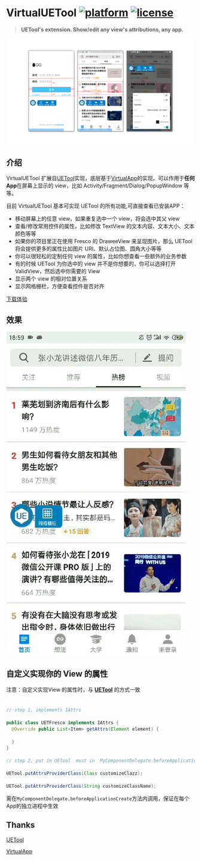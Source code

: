 VirtualUETool [![platform](https://img.shields.io/badge/platform-android-brightgreen.svg)](https://developer.android.com/index.html) [![license](https://img.shields.io/badge/license-MIT-green.svg)](https://github.com/eleme/UETool/blob/master/LICENSE)
======

>**UETool's extension. Show/edit any view's attributions, any app.**

![VirtualUETool](pic/1.png)

## 介绍

VirtualUETool 扩展自[UETool](https://github.com/eleme/UETool)实现，底层基于[VirtualApp](https://github.com/asLody/VirtualApp)的实现。可以作用于**任何App**在屏幕上显示的 view，比如 Activity/Fragment/Dialog/PopupWindow 等等。

目前 VirtualUETool 基本可实现 UETool 的所有功能,可直接查看已安装APP：

- 移动屏幕上的任意 view，如果重复选中一个 view，将会选中其父 view
- 查看/修改常用控件的属性，比如修改 TextView 的文本内容、文本大小、文本颜色等等
- 如果你的项目里正在使用 Fresco 的 DraweeView 来呈现图片，那么 UETool 将会提供更多的属性比如图片 URI、默认占位图、圆角大小等等
- 你可以很轻松的定制任何 view 的属性，比如你想查看一些额外的业务参数
- 有的时候 UETool 为你选中的 view 并不是你想要的，你可以选择打开 ValidView，然后选中你需要的 View
- 显示两个 view 的相对位置关系
- 显示网格栅栏，方便查看控件是否对齐

[下载体验](https://github.com/zhangke3016/VirtualUETool/app-release.apk)

## 效果
![VirtualUETool](pic/2.gif)

## 自定义实现你的 View 的属性

注意：自定义实现View 的属性时，与 **[UETool](https://github.com/eleme/UETool)** 的方式一致

#### 

```java

// step 1, implements IAttrs

public class UETFresco implements IAttrs {
  @Override public List<Item> getAttrs(Element element) {

  }
}

// step 2, put in UETool  must in  MyComponentDelegate.beforeApplicationCreate

UETool.putAttrsProviderClass(Class customizeClazz);

UETool.putAttrsProviderClass(String customizeClassName);

```
需在`MyComponentDelegate.beforeApplicationCreate`方法内调用，保证在每个App的独立进程中生效

## Thanks
[UETool](https://github.com/eleme/UETool)

[VirtualApp](https://github.com/asLody/VirtualApp)
